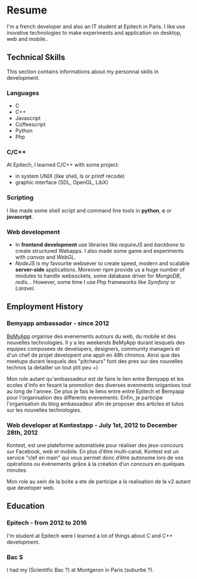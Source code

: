 Resume
======

I'm a french developer and also an IT student at Epitech in Paris. I like use inovative technologies to make experiments and application on desktop, web and mobile..

Technical Skills
----------------

This section contains informations about my personnal skills in development.

### Languages

- C
- C++
- Javascript
- Coffeescript
- Python
- Php

### C/C++

At Epitech, I learned C/C++ with some project:

- in system UNIX (like shell, ls or printf recode)
- graphic interface (SDL, OpenGL, LibX)

### Scripting

I like made some shell script and command line tools in __python__, __c__ or __javascript__.


### Web development

- In __frontend development__ use libraries like _requireJS_ and _backbone_ to create structured Webapps. I also made some game and experiments with _canvas_ and _WebGL_.
- _NodeJS_ is my favourite websever to create speed, modern and scalable __server-side__ applications. Moreover npm provide us a huge number of modules to handle websockets, some database driver for _MongoDB_, _redis_... However, some time I use Php frameworks like _Symfony_ or _Laravel_.

Employment History
------------------

### Bemyapp ambassador - since 2012

[BeMyApp](http://bemyapp.com) organise des evenements autours du web, du mobile et des nouvelles technologies.
Il y a les weekends BeMyApp durant lesquels des equipes composees de developers, designers, community managers et d'un chef de projet developent une appli en 48h chronos.
Ainsi que des meetups durant lesquels des "pitcheurs" font des pres sur des nouvelles technos (a detailler un tout ptit peu +)

Mon role autant qu'ambassadeur est de faire le lien entre Bemyapp et les ecoles d'info en fesant la promotion des diverses evenments origanises tout au long de l'annee.
De plus je fais le liens entre entre Epitech et Bemyapp pour l'organisation des differents evenements.
Enfin, je participe l'organisation du blog ambassadeur afin de proposer des articles et tutos sur les nouvelles technologies.

### Web developer at Kontestapp - July 1st, 2012 to December 28th, 2012

Kontest, est une plateforme automatisée pour réaliser des jeux-concours sur Facebook, web et mobile. En plus d'être multi-canal, Kontest est un service "clef en main" qui vous permet donc d’être autonome lors de vos opérations ou évènements grâce à la création d’un concours en quelques minutes.

Mon role au sein de la boite a ete de participe a la realisation de la v2 autant que developer web.

Education
---------

### Epitech - from 2012 to 2016

I'm student at Epitech were I learned a lot of things about C and C++ development.

### Bac S

I had my (Scientific Bac ?) at Montgeron in Paris (suburbe ?).
